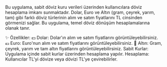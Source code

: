 Bu uygulama, sabit döviz kuru verileri üzerinden kullanıcılara döviz hesaplama imkanı sunmaktadır.
 Dolar, Euro ve Altın (gram, çeyrek, yarım, tam) gibi farklı döviz türlerinin alım ve satım fiyatlarını TL cinsinden görmenizi sağlar. Bu uygulama, temel döviz dönüşüm hesaplamalarına olanak tanır.

✨ Özellikler:
💵 Dolar: Dolar'ın alım ve satım fiyatlarını görüntüleyebilirsiniz.
💶 Euro: Euro'nun alım ve satım fiyatlarını görüntüleyebilirsiniz.
🏅 Altın: Gram, çeyrek, yarım ve tam altın fiyatlarını görüntüleyebilirsiniz.
   Sabit Kurlar: Uygulama içinde sabit kurlar üzerinden hesaplama yapılır.
   Hesaplama: Kullanıcılar TL'yi dövize veya dövizi TL'ye çevirebilirler.
